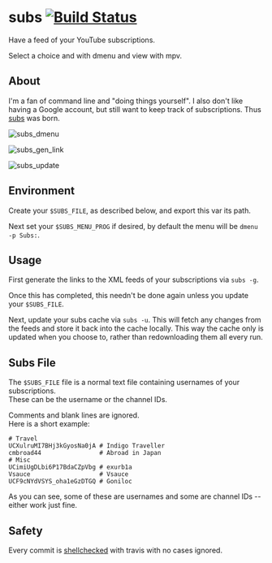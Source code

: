 # subs [![Build Status](https://api.travis-ci.org/mitchweaver/subs.svg?branch=master)](https://travis-ci.com/mitchweaver/subs)

Have a feed of your YouTube subscriptions.

Select a choice and with dmenu and view with mpv.

## About

I'm a fan of command line and "doing things yourself". I also don't
like having a Google account, but still want to keep track of
subscriptions. Thus [subs](http://github.com/mitchweaver/subs) was born.

![subs_dmenu](https://wvr.sh/u/tXCc.png)

![subs_gen_link](https://wvr.sh/u/amv5.png)

![subs_update](https://wvr.sh/u/Iic0.png)

## Environment

Create your `$SUBS_FILE`, as described below, and export this var its path.

Next set your `$SUBS_MENU_PROG` if desired, by default the menu will be `dmenu -p Subs:`.

## Usage

First generate the links to the XML feeds of your subscriptions via `subs -g`.

Once this has completed, this needn't be done again unless you update your `$SUBS_FILE`.

Next, update your subs cache via `subs -u`. This will fetch any
changes from the feeds and store it back into the cache locally.
This way the cache only is updated when you choose to, rather than
redownloading them all every run.

## Subs File

The `$SUBS_FILE` file is a normal text file containing usernames of your subscriptions.  
These can be the username or the channel IDs.

Comments and blank lines are ignored.  
Here is a short example:

```
# Travel
UCXulruMI7BHj3kGyosNa0jA # Indigo Traveller
cmbroad44                # Abroad in Japan
# Misc
UCimiUgDLbi6P17BdaCZpVbg # exurb1a
Vsauce                   # Vsauce
UCF9cNYdVSYS_oha1eGzDTGQ # Goniloc
```

As you can see, some of these are usernames and some are channel IDs -- either work just fine.

## Safety

Every commit is [shellchecked](https://github.com/mitchweaver/subs/blob/master/.travis.yml) with travis with no cases ignored.
